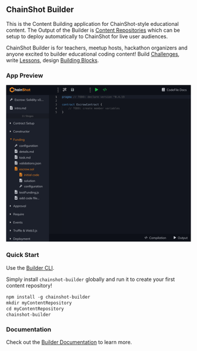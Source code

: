 ## ChainShot Builder

This is the Content Building application for ChainShot-style educational content.
The Output of the Builder is [Content Repositories](https://github.com/ChainShot/Content)
which can be setup to deploy automatically to ChainShot for live user audiences.

ChainShot Builder is for teachers, meetup hosts, hackathon organizers and anyone excited to builder educational coding content! Build [Challenges](https://chainshotbuilder.readthedocs.io/en/latest/container_types.html#challenges), write [Lessons](https://chainshotbuilder.readthedocs.io/en/latest/container_types.html#lessons),
design [Building Blocks](https://chainshotbuilder.readthedocs.io/en/latest/container_types.html#building-blocks).

### App Preview

![Builder Preview](preview.png)

### Quick Start

Use the [Builder CLI](https://github.com/ChainShot/Builder-CLI).

Simply install `chainshot-builder` globally and run it to create your first content repository!

```
npm install -g chainshot-builder
mkdir myContentRepository
cd myContentRepository
chainshot-builder
```

### Documentation

Check out the [Builder Documentation](https://chainshotbuilder.readthedocs.io/en/latest/) to learn more.
